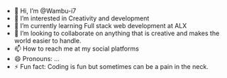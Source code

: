 - 👋 Hi, I’m @Wambu-i7
- 👀 I’m interested in Creativity and development
- 🌱 I’m currently learning Full stack web development at ALX
- 💞️ I’m looking to collaborate on anything that is creative and makes the world easier to handle.
- 📫 How to reach me at my social platforms
- 😄 Pronouns: ...
- ⚡ Fun fact: Coding is fun but sometimes can be a pain in the neck.

<!---
Wambu-i7/Wambu-i7 is a ✨ special ✨ repository because its `README.md` (this file) appears on your GitHub profile.
You can click the Preview link to take a look at your changes.
--->
